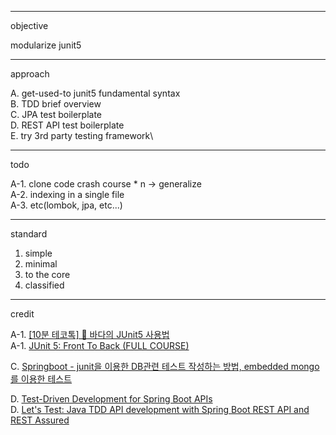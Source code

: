 
---
objective

modularize junit5


---
approach

A. get-used-to junit5 fundamental syntax\
B. TDD brief overview\
C. JPA test boilerplate\
D. REST API test boilerplate\
E. try 3rd party testing framework\



---
todo

A-1. clone code crash course * n -> generalize\
A-2. indexing in a single file\
A-3. etc(lombok, jpa, etc...)

---
standard

1. simple
2. minimal
3. to the core
4. classified


---
credit

A-1. [[10분 테코톡] 🌊 바다의 JUnit5 사용법](https://www.youtube.com/watch?v=EwI3E9Natcw&ab_channel=%EC%9A%B0%EC%95%84%ED%95%9CTech) \
A-1. [JUnit 5: Front To Back (FULL COURSE)](https://www.youtube.com/watch?v=-RW_hyAtujo&ab_channel=Mannodermaus) 

C. [Springboot - junit을 이용한 DB관련 테스트 작성하는 방법, embedded mongo를 이용한 테스트](https://coding-start.tistory.com/323?category=738631)  

D. [Test-Driven Development for Spring Boot APIs](https://stackabuse.com/test-driven-development-for-spring-boot-apis/) \
D. [Let's Test: Java TDD API development with Spring Boot REST API and REST Assured](https://www.youtube.com/watch?v=_ITXlWsH2oc&ab_channel=DevXplaining)
